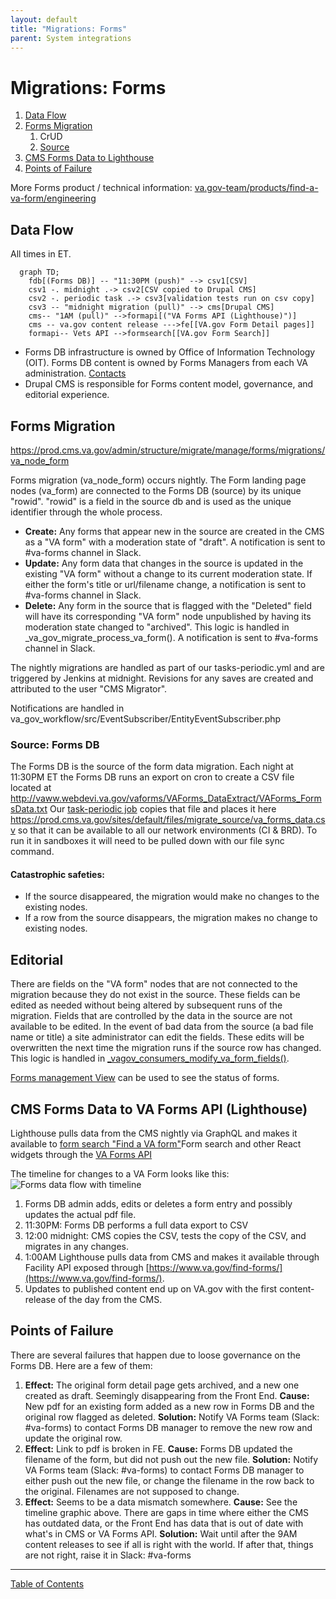 ```yaml
---
layout: default
title: "Migrations: Forms"
parent: System integrations
---
```


# Migrations: Forms

1. [Data Flow](#data-flow)
1. [Forms Migration](#forms-migration)
   1. CrUD
   1. [Source](#source-forms-db)
1. [CMS Forms Data to Lighthouse](#cms-forms-data-to-lighthouse)
1. [Points of Failure](#points-of-failure)

More Forms product / technical information: [va.gov-team/products/find-a-va-form/engineering](https://github.com/department-of-veterans-affairs/va.gov-team/edit/master/products/find-a-va-form/engineering/engineering.md)
## Data Flow

All times in ET.

```mermaid
  graph TD;
    fdb[(Forms DB)] -- "11:30PM (push)" --> csv1[CSV]
    csv1 -. midnight .-> csv2[CSV copied to Drupal CMS]
    csv2 -. periodic task .-> csv3[validation tests run on csv copy]
    csv3 -- "midnight migration (pull)" --> cms[Drupal CMS]
    cms-- "1AM (pull)" -->formapi[("VA Forms API (Lighthouse)")]
    cms -- va.gov content release --->fe[[VA.gov Form Detail pages]]
    formapi-- Vets API -->formsearch[[VA.gov Form Search]]
```

* Forms DB infrastructure is owned by Office of Information Technology (OIT). Forms DB content is owned by Forms Managers from each VA administration. [Contacts](https://github.com/department-of-veterans-affairs/va.gov-team/tree/master/products/find-a-va-form#va-forms-contacts)
* Drupal CMS is responsible for Forms content model, governance, and editorial experience.

## Forms Migration
https://prod.cms.va.gov/admin/structure/migrate/manage/forms/migrations/va_node_form

Forms migration (va_node_form) occurs nightly. The Form landing page nodes (va_form)
are connected to the Forms DB (source) by its unique "rowid". "rowid" is a field in the source db and is used as the unique identifier through the whole process.
  * **Create:**  Any forms that appear new in the source are created in the CMS as a "VA form" with a moderation state of "draft".  A notification is sent to #va-forms channel in Slack.
  * **Update:**  Any form data that changes in the source is updated in the existing "VA form" without a change to its current moderation state.
    If either the form's title or url/filename change, a notification is sent to #va-forms channel in Slack.
  * **Delete:**  Any form in the source that is flagged with the "Deleted" field will have its corresponding "VA form" node unpublished by having its moderation state changed to "archived".
    This logic is handled in _va_gov_migrate_process_va_form().  A notification is sent to #va-forms channel in Slack.

The nightly migrations are handled as part of our tasks-periodic.yml and are triggered by Jenkins at midnight.  Revisions for any saves are created and attributed to the user "CMS Migrator".

Notifications are handled in va_gov_workflow/src/EventSubscriber/EntityEventSubscriber.php


### Source: Forms DB

The Forms DB is the source of the form data migration. Each night at 11:30PM ET the Forms DB runs an export on cron to create a CSV file located at
http://vaww.webdevi.va.gov/vaforms/VAForms_DataExtract/VAForms_FormsData.txt
Our [task-periodic job](https://github.com/department-of-veterans-affairs/va.gov-cms/blob/main/tasks-periodic.yml#L52) copies that file and places it here
https://prod.cms.va.gov/sites/default/files/migrate_source/va_forms_data.csv
so that it can be available to all our network environments (CI & BRD).
To run it in sandboxes it will need to be pulled down with our file sync command.

#### Catastrophic safeties:
  * If the source disappeared, the migration would make no changes to the existing nodes.
  * If a row from the source disappears, the migration makes no change to existing nodes.

## Editorial

There are fields on the "VA form" nodes that are not connected to the migration because they do not exist in the source.  These fields can be edited as needed without being altered by subsequent runs of the migration.  Fields that are controlled by the data in the source are not available to be edited. In the event of bad data from the source (a bad file name or title) a site administrator can edit the fields.  These edits will be overwritten the next time the migration runs if the source row has changed.  This logic is handled in
[_vagov_consumers_modify_va_form_fields()](https://github.com/department-of-veterans-affairs/va.gov-cms/blob/main/docroot/modules/custom/va_gov_consumers/va_gov_consumers.module#L109).

[Forms management View](https://prod.cms.va.gov/admin/content/va-forms) can be used to see the status of forms.

## CMS Forms Data to VA Forms API (Lighthouse)

Lighthouse pulls data from the CMS nightly via GraphQL and makes it available to
[form search "Find a VA form"](https://www.va.gov/find-forms/)Form search and other React widgets through the [VA Forms API](https://developer.va.gov/explore/vaForms/docs/vaForms?version=current)

The timeline for changes to a VA Form looks like this:
![Forms data flow with timeline](images/va-forms-flow.png)
1. Forms DB admin adds, edits or deletes a form entry and possibly updates the actual pdf file.
2. 11:30PM: Forms DB performs a full data export to CSV
3. 12:00 midnight: CMS copies the CSV, tests the copy of the CSV, and migrates in any changes.
4. 1:00AM Lighthouse pulls data from CMS and makes it available through Facility API exposed through [https://www.va.gov/find-forms/](https://www.va.gov/find-forms/).
5. Updates to published content end up on VA.gov with the first content-release of the day from the CMS.

## Points of Failure

There are several failures that happen due to loose governance on the Forms DB.  Here are a few of them:

1.  **Effect:**  The original form detail page gets archived, and a new one created as draft.  Seemingly disappearing from the Front End.
**Cause:** New pdf for an existing form added as a new row in Forms DB and the original row flagged as deleted.
**Solution:** Notify VA Forms team (Slack: #va-forms) to contact Forms DB manager to remove the new row and update the original row.
2.  **Effect:**  Link to pdf is broken in FE.
**Cause:** Forms DB updated the filename of the form, but did not push out the new file.
**Solution:** Notify VA Forms team (Slack: #va-forms) to contact Forms DB manager to either push out the new file, or change the filename in the row back to the original.  Filenames are not supposed to change.
3.  **Effect:**  Seems to be a data mismatch somewhere.
**Cause:** See the timeline graphic above.  There are gaps in time where either the CMS has outdated data, or the Front End has data that is out of date with what's in CMS or VA Forms API.
**Solution:** Wait until after the 9AM content releases to see if all is right with the world.  If after that, things are not right, raise it in Slack: #va-forms

----

[Table of Contents](../README.md)
